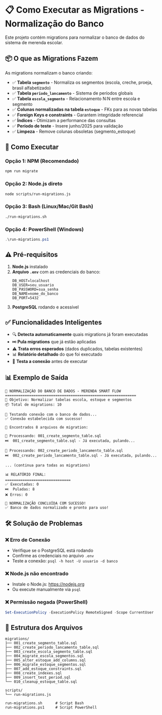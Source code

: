 # 📋 Como Executar as Migrations - Normalização do Banco

Este projeto contém migrations para normalizar o banco de dados do sistema de merenda escolar. 

## 📦 O que as Migrations Fazem

As migrations normalizam o banco criando:
- ✅ **Tabela `segmento`** - Normaliza os segmentos (escola, creche, proeja, brasil alfabetizado)
- ✅ **Tabela `periodo_lancamento`** - Sistema de períodos globais
- ✅ **Tabela `escola_segmento`** - Relacionamento N:N entre escola e segmento
- ✅ **Colunas normalizadas na tabela `estoque`** - FKs para as novas tabelas
- ✅ **Foreign Keys e constraints** - Garantem integridade referencial
- ✅ **Índices** - Otimizam a performance das consultas
- ✅ **Período de teste** - Insere junho/2025 para validação
- ✅ **Limpeza** - Remove colunas obsoletas (segmento_estoque)

## 🚀 Como Executar

### Opção 1: NPM (Recomendado)
```bash
npm run migrate
```

### Opção 2: Node.js direto
```bash
node scripts/run-migrations.js
```

### Opção 3: Bash (Linux/Mac/Git Bash)
```bash
./run-migrations.sh
```

### Opção 4: PowerShell (Windows)
```powershell
.\run-migrations.ps1
```

## ⚠️ Pré-requisitos

1. **Node.js** instalado
2. **Arquivo `.env`** com as credenciais do banco:
   ```env
   DB_HOST=localhost
   DB_USER=seu_usuario
   DB_PASSWORD=sua_senha
   DB_NAME=nome_do_banco
   DB_PORT=5432
   ```
3. **PostgreSQL** rodando e acessível

## ✅ Funcionalidades Inteligentes

- 🔍 **Detecta automaticamente** quais migrations já foram executadas
- ⏭️ **Pula migrations** que já estão aplicadas
- ⚠️ **Trata erros esperados** (dados duplicados, tabelas existentes)
- 📊 **Relatório detalhado** do que foi executado
- 🔌 **Testa a conexão** antes de executar

## 📊 Exemplo de Saída

```
🚀 NORMALIZAÇÃO DO BANCO DE DADOS - MERENDA SMART FLOW
============================================================
🎯 Objetivo: Normalizar tabelas escola, estoque e segmentos
📦 Total de migrations: 10

🔌 Testando conexão com o banco de dados...
✅ Conexão estabelecida com sucesso!

📁 Encontrados 8 arquivos de migration:

🔄 Processando: 001_create_segmento_table.sql
⏭️  001_create_segmento_table.sql - Já executada, pulando...

🔄 Processando: 002_create_periodo_lancamento_table.sql
⏭️  002_create_periodo_lancamento_table.sql - Já executada, pulando...

... (continua para todas as migrations)

📊 RELATÓRIO FINAL:
==============================
✅ Executadas: 0
⏭️  Puladas: 8
❌ Erros: 0

🎉 NORMALIZAÇÃO CONCLUÍDA COM SUCESSO!
✅ Banco de dados normalizado e pronto para uso!
```

## 🛠️ Solução de Problemas

### ❌ Erro de Conexão
- Verifique se o PostgreSQL está rodando
- Confirme as credenciais no arquivo `.env`
- Teste a conexão: `psql -h host -U usuario -d banco`

### ❌ Node.js não encontrado
- Instale o Node.js: https://nodejs.org
- Ou execute manualmente via `psql`

### ❌ Permissão negada (PowerShell)
```powershell
Set-ExecutionPolicy -ExecutionPolicy RemoteSigned -Scope CurrentUser
```

## 📁 Estrutura dos Arquivos

```
migrations/
├── 001_create_segmento_table.sql
├── 002_create_periodo_lancamento_table.sql
├── 003_create_escola_segmento_table.sql
├── 004_migrate_escola_segmentos.sql
├── 005_alter_estoque_add_columns.sql
├── 006_migrate_estoque_segmentos.sql
├── 007_add_estoque_constraints.sql
├── 008_create_indexes.sql
├── 009_insert_test_period.sql
└── 010_cleanup_estoque_table.sql

scripts/
└── run-migrations.js

run-migrations.sh      # Script Bash
run-migrations.ps1     # Script PowerShell
```
